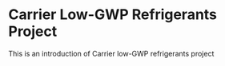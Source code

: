 # Carrier Low-GWP Refrigerants Project
This is an introduction of Carrier low-GWP refrigerants project
